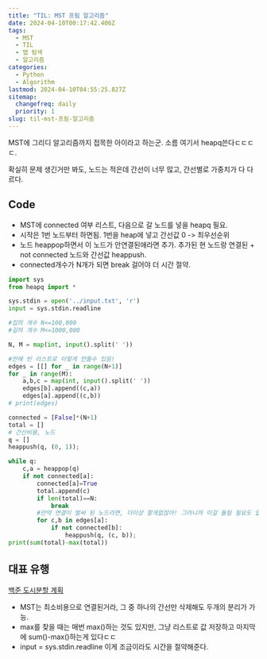 ```yaml
---
title: "TIL: MST 프림 알고리즘"
date: 2024-04-10T00:17:42.406Z
tags:
  - MST
  - TIL
  - 맵 탐색
  - 알고리즘
categories:
  - Python
  - Algorithm
lastmod: 2024-04-10T04:55:25.827Z
sitemap:
  changefreq: daily
  priority: 1
slug: til-mst-프림-알고리즘
---
```


MST에 그리디 알고리즘까지 접목한 아이라고 하는군.
소름 여기서 heapq쓴다ㄷㄷㄷㄷ.

확실히 문제 생긴거만 봐도, 노드는 적은데 간선이 너무 많고, 간선별로 가중치가 다 다르다.

## Code

- MST에 connected 여부 리스트, 다음으로 갈 노드를 넣을 heapq 필요.
- 시작은 1번 노드부터 하면됨. 1번을 heap에 넣고 간선값 0 -> 최우선순위
- 노드 heappop하면서 이 노드가 안연결된애라면 추가.
  추가된 현 노드랑 연결된 + not connected 노드와 간선값 heappush.
- connected개수가 N개가 되면 break 걸어야 더 시간 절약.

```py
import sys
from heapq import *

sys.stdin = open('../input.txt', 'r')
input = sys.stdin.readline

#집의 개수 N<=100,000
#길의 개수 M<=1000,000

N, M = map(int, input().split(' '))

#안에 빈 리스트로 이렇게 만들수 있음!
edges = [[] for _ in range(N+1)]
for _ in range(M):
    a,b,c = map(int, input().split(' '))
    edges[b].append((c,a))
    edges[a].append((c,b))
# print(edges)

connected = [False]*(N+1)
total = []
# 간선비용, 노드
q = []
heappush(q, (0, 1));

while q:
    c,a = heappop(q)
    if not connected[a]:
        connected[a]=True
        total.append(c)
        if len(total)==N:
            break
        #만약 연결이 벌써 된 노드라면, 더이상 할게없잖아! 그러니까 이걸 돌릴 필요도 없다.
        for c,b in edges[a]:
            if not connected[b]:
                heappush(q, (c, b));
print(sum(total)-max(total))

```

## 대표 유행

[백준 도시분할 계획](https://www.acmicpc.net/problem/1647)

- MST는 최소비용으로 연결된거라, 그 중 하나의 간선만 삭제해도 두개의 분리가 가능.
- max를 찾을 때는 매번 max()하는 것도 있지만,
  그냥 리스트로 값 저장하고 마지막에 sum()-max()하는게 있다ㄷㄷ
- input = sys.stdin.readline 이게 조금이라도 시간을 절약해준다.
